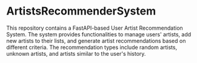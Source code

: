 # ArtistsRecommenderSystem
This repository contains a FastAPI-based User Artist Recommendation System. The system provides functionalities to manage users' artists, add new artists to their lists, and generate artist recommendations based on different criteria. The recommendation types include random artists, unknown artists, and artists similar to the user's history.

